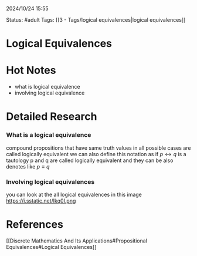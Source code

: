 2024/10/24
15:55

Status: #adult 
Tags: [[3 - Tags/logical equivalences|logical equivalences]]
# Logical Equivalences


# Hot Notes
- what is logical equivalence
- involving logical equivalence

# Detailed Research

### What is a logical equivalence
compound propositions that have same truth values in all possible cases are called logically equivalent we can also define this notation as if $p \leftrightarrow q$ is a tautology p and q are called logically equivalent and they can be also denotes like $p \equiv q$ 

### Involving logical equivalences
you can look at the all logical equivalences in this image
https://i.sstatic.net/Ikq0I.png

# References

[[Discrete Mathematics And Its Applications#Propositional Equivalences#Logical Equivalences]]
